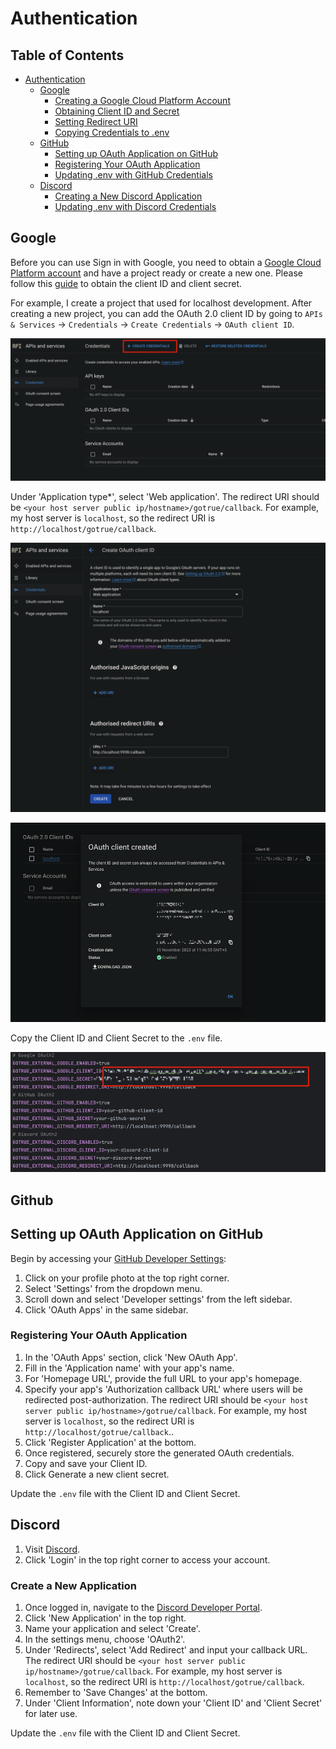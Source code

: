 # Authentication

## Table of Contents

- [Authentication](#authentication)
  - [Google](#google)
    - [Creating a Google Cloud Platform Account](#creating-a-google-cloud-platform-account)
    - [Obtaining Client ID and Secret](#obtaining-client-id-and-secret)
    - [Setting Redirect URI](#setting-redirect-uri)
    - [Copying Credentials to .env](#copying-credentials-to-env)
  - [GitHub](#github)
    - [Setting up OAuth Application on GitHub](#setting-up-oauth-application-on-github)
    - [Registering Your OAuth Application](#registering-your-oauth-application)
    - [Updating .env with GitHub Credentials](#updating-env-with-github-credentials)
  - [Discord](#discord)
    - [Creating a New Discord Application](#creating-a-new-discord-application)
    - [Updating .env with Discord Credentials](#updating-env-with-discord-credentials)

## Google

Before you can use Sign in with Google, you need to obtain a [Google Cloud Platform account](https://console.cloud.google.com/) and have a project ready or create a new one.
Please follow this [guide](https://developers.google.com/identity/protocols/oauth2/web-server#creatingcred) to obtain the client ID and client secret.

For example, I create a project that used for localhost development. After creating a new project, you can add the OAuth 2.0 client ID by going to `APIs & Services` -> `Credentials` -> `Create Credentials` -> `OAuth client ID`.

![create_credentials.png](../assets/images/create_google_credentials.png)

Under 'Application type\*', select 'Web application'.
The redirect URI should be `<your host server public ip/hostname>/gotrue/callback`. For example, my host server is `localhost`, so the redirect URI is `http://localhost/gotrue/callback`.

![create_client.png](../assets/images/create_google_oauth_client_id.png)

![client_id_and_secret.png](../assets/images/google_client_id.png)

Copy the Client ID and Client Secret to the `.env` file.

![env.png](../assets/images/edit_google_env.png)

## Github

## Setting up OAuth Application on GitHub

Begin by accessing your [GitHub Developer Settings](https://github.com/settings/developers):

1. Click on your profile photo at the top right corner.
1. Select 'Settings' from the dropdown menu.
1. Scroll down and select 'Developer settings' from the left sidebar.
1. Click 'OAuth Apps' in the same sidebar.

### Registering Your OAuth Application

1. In the 'OAuth Apps' section, click 'New OAuth App'.
1. Fill in the 'Application name' with your app's name.
1. For 'Homepage URL', provide the full URL to your app's homepage.
1. Specify your app's 'Authorization callback URL' where users will be redirected post-authorization. The redirect URI should be
   `<your host server public ip/hostname>/gotrue/callback`. For example, my host server is `localhost`, so the redirect URI is `http://localhost/gotrue/callback`..
1. Click 'Register Application' at the bottom.
1. Once registered, securely store the generated OAuth credentials.
1. Copy and save your Client ID.
1. Click Generate a new client secret.

Update the `.env` file with the Client ID and Client Secret.

## Discord

1. Visit [Discord](https://discord.com).
1. Click 'Login' in the top right corner to access your account.

### Create a New Application

1. Once logged in, navigate to the [Discord Developer Portal](https://discord.com/developers/applications).
1. Click 'New Application' in the top right.
1. Name your application and select 'Create'.
1. In the settings menu, choose 'OAuth2'.
1. Under 'Redirects', select 'Add Redirect' and input your callback URL. The redirect URI should be `<your host server public ip/hostname>/gotrue/callback`.
   For example, my host server is `localhost`, so the redirect URI is `http://localhost/gotrue/callback`.
1. Remember to 'Save Changes' at the bottom.
1. Under 'Client Information', note down your 'Client ID' and 'Client Secret' for later use.

Update the `.env` file with the Client ID and Client Secret.
